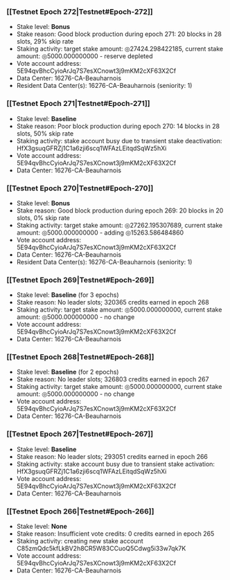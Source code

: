 ### [[Testnet Epoch 272|Testnet#Epoch-272]]
* Stake level: **Bonus**
* Stake reason: Good block production during epoch 271: 20 blocks in 28 slots, 29% skip rate
* Staking activity: target stake amount: ◎27424.298422185, current stake amount: ◎5000.000000000 - reserve depleted
* Vote account address: 5E94qvBhcCyioArJq7S7esXCnowt3j9mKM2cXF63X2Cf
* Data Center: 16276-CA-Beauharnois
* Resident Data Center(s): 16276-CA-Beauharnois (seniority: 1)
### [[Testnet Epoch 271|Testnet#Epoch-271]]
* Stake level: **Baseline**
* Stake reason: Poor block production during epoch 270: 14 blocks in 28 slots, 50% skip rate
* Staking activity: stake account busy due to transient stake deactivation: HfX3gsuqGFRZj1C1a6zji6scq1WFAzLEitqdSqWz5hXi
* Vote account address: 5E94qvBhcCyioArJq7S7esXCnowt3j9mKM2cXF63X2Cf
* Data Center: 16276-CA-Beauharnois
### [[Testnet Epoch 270|Testnet#Epoch-270]]
* Stake level: **Bonus**
* Stake reason: Good block production during epoch 269: 20 blocks in 20 slots, 0% skip rate
* Staking activity: target stake amount: ◎27262.195307689, current stake amount: ◎5000.000000000 - adding ◎15263.586484860
* Vote account address: 5E94qvBhcCyioArJq7S7esXCnowt3j9mKM2cXF63X2Cf
* Data Center: 16276-CA-Beauharnois
* Resident Data Center(s): 16276-CA-Beauharnois (seniority: 1)
### [[Testnet Epoch 269|Testnet#Epoch-269]]
* Stake level: **Baseline** (for 3 epochs)
* Stake reason: No leader slots; 320365 credits earned in epoch 268
* Staking activity: target stake amount: ◎5000.000000000, current stake amount: ◎5000.000000000 - no change
* Vote account address: 5E94qvBhcCyioArJq7S7esXCnowt3j9mKM2cXF63X2Cf
* Data Center: 16276-CA-Beauharnois
### [[Testnet Epoch 268|Testnet#Epoch-268]]
* Stake level: **Baseline** (for 2 epochs)
* Stake reason: No leader slots; 326803 credits earned in epoch 267
* Staking activity: target stake amount: ◎5000.000000000, current stake amount: ◎5000.000000000 - no change
* Vote account address: 5E94qvBhcCyioArJq7S7esXCnowt3j9mKM2cXF63X2Cf
* Data Center: 16276-CA-Beauharnois
### [[Testnet Epoch 267|Testnet#Epoch-267]]
* Stake level: **Baseline**
* Stake reason: No leader slots; 293051 credits earned in epoch 266
* Staking activity: stake account busy due to transient stake activation: HfX3gsuqGFRZj1C1a6zji6scq1WFAzLEitqdSqWz5hXi
* Vote account address: 5E94qvBhcCyioArJq7S7esXCnowt3j9mKM2cXF63X2Cf
* Data Center: 16276-CA-Beauharnois
### [[Testnet Epoch 266|Testnet#Epoch-266]]
* Stake level: **None**
* Stake reason: Insufficient vote credits: 0 credits earned in epoch 265
* Staking activity: creating new stake account C85zmQdc5kfLkBV2h8CR5W83CCuoQ5Cdwg5i33w7qk7K
* Vote account address: 5E94qvBhcCyioArJq7S7esXCnowt3j9mKM2cXF63X2Cf
* Data Center: 16276-CA-Beauharnois